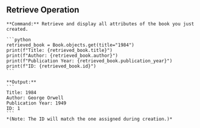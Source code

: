 ## Retrieve Operation

    **Command:** Retrieve and display all attributes of the book you just created.

    ```python
    retrieved_book = Book.objects.get(title="1984")
    print(f"Title: {retrieved_book.title}")
    print(f"Author: {retrieved_book.author}")
    print(f"Publication Year: {retrieved_book.publication_year}")
    print(f"ID: {retrieved_book.id}")
    ```

    **Output:**
    ```
    Title: 1984
    Author: George Orwell
    Publication Year: 1949
    ID: 1
    ```
    *(Note: The ID will match the one assigned during creation.)*
